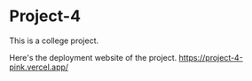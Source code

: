 # Project-4

This is a college project.

Here's the deployment website of the project.
https://project-4-pink.vercel.app/
